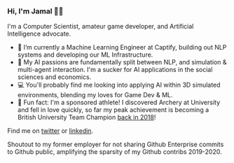 ### Hi, I'm Jamal 👋🏽

I'm a Computer Scientist, amateur game developer, and Artificial Intelligence advocate.

- 🔭 I’m currently a Machine Learning Engineer at Captify, building out NLP systems and developing our ML Infrastructure.
- 🌱 My AI passions are fundamentally split between NLP, and simulation & multi-agent interaction. I'm a sucker for AI applications in the social sciences and economics.
- 💻 You'll probably find me looking into applying AI within 3D simulated environments, blending my loves for Game Dev & ML.
- 🏹 Fun fact: I'm a sponsored athlete! I discovered Archery at University and fell in love quickly, so far my peak achievement is becoming a British University Team Champion [back in 2018](https://www.facebook.com/ubarchery/videos/766284096895657)!

Find me on [twitter](https://twitter.com/JamalRahman) or [linkedin](https://www.linkedin.com/in/jamal-rahman/).

Shoutout to my former employer for not sharing Github Enterprise commits to Github public, amplifying the sparsity of my Github contribs 2019-2020.
